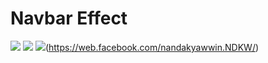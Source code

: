 # Navbar Effect

![](https://img.shields.io/badge/HTML-5-green.svg)
![](https://img.shields.io/badge/CSS-3-red.svg)
![](https://img.shields.io/badge/Facebook-profile-blue)(https://web.facebook.com/nandakyawwin.NDKW/)
